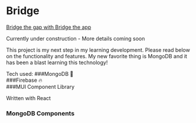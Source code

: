 # Bridge

[Bridge the gap with Bridge the app](https://bridgetheapp.us/login)

Currently under construction - More details coming soon

This project is my next step in my learning development. Please read below on the functionality and features. My new favorite thing is MongoDB and it has been a blast learning this technology!

Tech used:
###MongoDB 🍃  
###Firebase 🔥  
###MUI Component Library  

Written with React

### MongoDB Components
